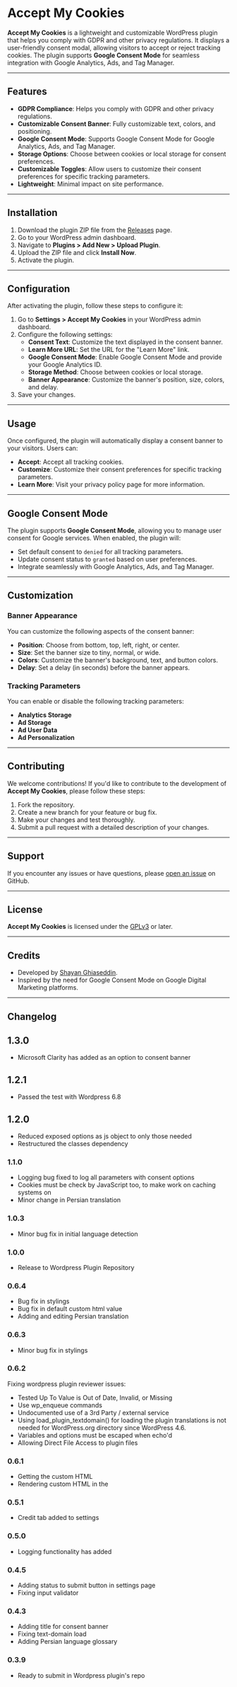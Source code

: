 # Accept My Cookies

**Accept My Cookies** is a lightweight and customizable WordPress plugin that helps you comply with GDPR and other privacy regulations. It displays a user-friendly consent modal, allowing visitors to accept or reject tracking cookies. The plugin supports **Google Consent Mode** for seamless integration with Google Analytics, Ads, and Tag Manager.

---

## Features

- **GDPR Compliance**: Helps you comply with GDPR and other privacy regulations.
- **Customizable Consent Banner**: Fully customizable text, colors, and positioning.
- **Google Consent Mode**: Supports Google Consent Mode for Google Analytics, Ads, and Tag Manager.
- **Storage Options**: Choose between cookies or local storage for consent preferences.
- **Customizable Toggles**: Allow users to customize their consent preferences for specific tracking parameters.
- **Lightweight**: Minimal impact on site performance.

---

## Installation

1. Download the plugin ZIP file from the [Releases](https://github.com/sghiaseddin/accept-my-cookies/releases) page.
2. Go to your WordPress admin dashboard.
3. Navigate to **Plugins > Add New > Upload Plugin**.
4. Upload the ZIP file and click **Install Now**.
5. Activate the plugin.

---

## Configuration

After activating the plugin, follow these steps to configure it:

1. Go to **Settings > Accept My Cookies** in your WordPress admin dashboard.
2. Configure the following settings:
   - **Consent Text**: Customize the text displayed in the consent banner.
   - **Learn More URL**: Set the URL for the "Learn More" link.
   - **Google Consent Mode**: Enable Google Consent Mode and provide your Google Analytics ID.
   - **Storage Method**: Choose between cookies or local storage.
   - **Banner Appearance**: Customize the banner's position, size, colors, and delay.
3. Save your changes.

---

## Usage

Once configured, the plugin will automatically display a consent banner to your visitors. Users can:
- **Accept**: Accept all tracking cookies.
- **Customize**: Customize their consent preferences for specific tracking parameters.
- **Learn More**: Visit your privacy policy page for more information.

---

## Google Consent Mode

The plugin supports **Google Consent Mode**, allowing you to manage user consent for Google services. When enabled, the plugin will:
- Set default consent to `denied` for all tracking parameters.
- Update consent status to `granted` based on user preferences.
- Integrate seamlessly with Google Analytics, Ads, and Tag Manager.

---

## Customization

### Banner Appearance
You can customize the following aspects of the consent banner:
- **Position**: Choose from bottom, top, left, right, or center.
- **Size**: Set the banner size to tiny, normal, or wide.
- **Colors**: Customize the banner's background, text, and button colors.
- **Delay**: Set a delay (in seconds) before the banner appears.

### Tracking Parameters
You can enable or disable the following tracking parameters:
- **Analytics Storage**
- **Ad Storage**
- **Ad User Data**
- **Ad Personalization**

---

## Contributing

We welcome contributions! If you'd like to contribute to the development of **Accept My Cookies**, please follow these steps:

1. Fork the repository.
2. Create a new branch for your feature or bug fix.
3. Make your changes and test thoroughly.
4. Submit a pull request with a detailed description of your changes.

---

## Support

If you encounter any issues or have questions, please [open an issue](https://github.com/sghiaseddin/accept-my-cookies/issues) on GitHub.

---

## License

**Accept My Cookies** is licensed under the [GPLv3](https://www.gnu.org/licenses/gpl-3.0.html) or later.

---

## Credits

- Developed by [Shayan Ghiaseddin](https://sghiaseddin.com).
- Inspired by the need for Google Consent Mode on Google Digital Marketing platforms.

---

## Changelog

## 1.3.0

- Microsoft Clarity has added as an option to consent banner

## 1.2.1

- Passed the test with Wordpress 6.8

## 1.2.0

- Reduced exposed options as js object to only those needed
- Restructured the classes dependency 

### 1.1.0

- Logging bug fixed to log all parameters with consent options
- Cookies must be check by JavaScript too, to make work on caching systems on
- Minor change in Persian translation 

### 1.0.3

- Minor bug fix in initial language detection

### 1.0.0
- Release to Wordpress Plugin Repository

### 0.6.4

- Bug fix in stylings
- Bug fix in default custom html value
- Adding and editing Persian translation

### 0.6.3 ###

- Minor bug fix in stylings

### 0.6.2 ###

Fixing wordpress plugin reviewer issues:
- Tested Up To Value is Out of Date, Invalid, or Missing
- Use wp_enqueue commands
- Undocumented use of a 3rd Party / external service
- Using load_plugin_textdomain() for loading the plugin translations is not needed for WordPress.org directory since WordPress 4.6.
- Variables and options must be escaped when echo'd
- Allowing Direct File Access to plugin files

### 0.6.1 

- Getting the custom HTML
- Rendering custom HTML in the <head>

### 0.5.1 

- Credit tab added to settings

### 0.5.0

- Logging functionality has added

### 0.4.5

- Adding status to submit button in settings page
- Fixing input validator

### 0.4.3
- Adding title for consent banner
- Fixing text-domain load
- Adding Persian language glossary

### 0.3.9
- Ready to submit in Wordpress plugin's repo